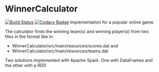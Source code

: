 # WinnerCalculator

[![Build Status](https://travis-ci.com/airudah2000/WinnerCalculator.svg?token=AxWK7JPPEewkrpghB9yM&branch=master)](https://travis-ci.com/airudah2000/WinnerCalculator)
[![Codacy Badge](https://api.codacy.com/project/badge/Grade/63aa6e0fa8a7471891d75c935027461e)](https://www.codacy.com?utm_source=github.com&amp;utm_medium=referral&amp;utm_content=airudah2000/WinnerCalculator&amp;utm_campaign=Badge_Grade)
Implementation for a popular online game.

The calculator finds the winning team(s) and winning player(s) from two files in the format like in:

* WinnerCalculator/src/main/resources/scores.dat and
* WinnerCalculator/src/main/resources/teams.dat

Two solutions implemented with Apache Spark. One with DataFrames and the other with a RDD
